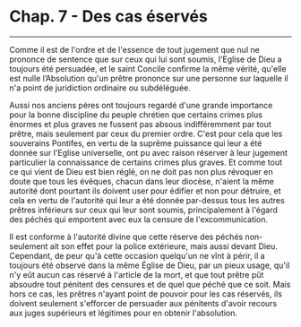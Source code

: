 # Chap. 7 - Des cas éservés

***

Comme il est de l'ordre et de l'essence de tout jugement que nul ne prononce de sentence que sur ceux qui lui sont soumis, l'Eglise de Dieu a toujours été persuadée, et le saint Concile confirme la même vérité, qu'elle est nulle l’Absolution qu'un prêtre prononce sur une personne sur laquelle il n'a point de juridiction ordinaire ou subdéléguée.

Aussi nos anciens pères ont toujours regardé d'une grande importance pour la bonne discipline du peuple chrétien que certains crimes plus énormes et plus graves ne fussent pas absous indifféremment par tout prêtre, mais seulement par ceux du premier ordre. C'est pour cela que les souverains Pontifes, en vertu de la suprême puissance qui leur a été donnée sur l'Eglise universelle, ont pu avec raison réserver à leur jugement particulier la connaissance de certains crimes plus graves. Et comme tout ce qui vient de Dieu est bien réglé, on ne doit pas non plus révoquer en doute que tous les évêques, chacun dans leur diocèse, n'aient la même autorité dont pourtant ils doivent user pour édifier et non pour détruire, et cela en vertu de l'autorité qui leur a été donnée par-dessus tous les autres prêtres inférieurs sur ceux qui leur sont soumis, principalement à l'égard des péchés qui emportent avec eux la censure de l'excommunication.

Il est conforme à l'autorité divine que cette réserve des péchés non-seulement ait son effet pour la police extérieure, mais aussi devant Dieu. Cependant, de peur qu'à cette occasion quelqu'un ne vînt à périr, il a toujours été observé dans la même Église de Dieu, par un pieux usage, qu'il n'y eût aucun cas réservé à l'article de la mort, et que tout prêtre pût absoudre tout pénitent des censures et de quel que péché que ce soit. Mais hors ce cas, les prêtres n'ayant point de pouvoir pour les cas réservés, ils doivent seulement s'efforcer de persuader aux pénitents d'avoir recours aux juges supérieurs et légitimes pour en obtenir l'absolution.

